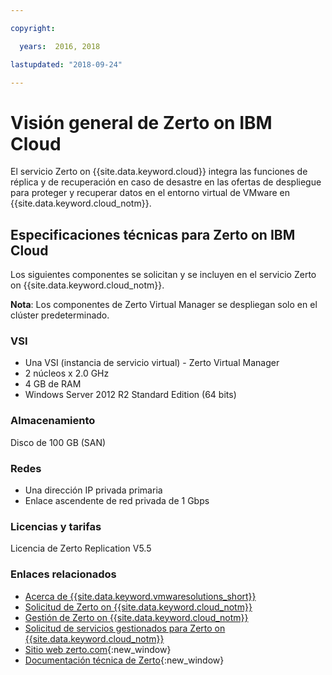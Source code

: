 ```yaml
---

copyright:

  years:  2016, 2018

lastupdated: "2018-09-24"

---
```


# Visión general de Zerto on IBM Cloud

El servicio Zerto on {{site.data.keyword.cloud}} integra las funciones de réplica y de recuperación en caso de desastre en las ofertas de despliegue para proteger y recuperar datos en el entorno virtual de VMware en {{site.data.keyword.cloud_notm}}.

## Especificaciones técnicas para Zerto on IBM Cloud

Los siguientes componentes se solicitan y se incluyen en el servicio Zerto on {{site.data.keyword.cloud_notm}}.

**Nota**: Los componentes de Zerto Virtual Manager se despliegan solo en el clúster predeterminado.

### VSI

* Una VSI (instancia de servicio virtual) - Zerto Virtual Manager
* 2 núcleos x 2.0 GHz
* 4 GB de RAM
* Windows Server 2012 R2 Standard Edition (64 bits)

### Almacenamiento

Disco de 100 GB (SAN)

### Redes

* Una dirección IP privada primaria
* Enlace ascendente de red privada de 1 Gbps

### Licencias y tarifas

Licencia de Zerto Replication V5.5

### Enlaces relacionados

* [Acerca de {{site.data.keyword.vmwaresolutions_short}}](../vmonic/prod_overview.html)
* [Solicitud de Zerto on {{site.data.keyword.cloud_notm}}](zerto_ordering.html)
* [Gestión de Zerto on {{site.data.keyword.cloud_notm}}](managingzertodr.html)
* [Solicitud de servicios gestionados para Zerto on {{site.data.keyword.cloud_notm}}](managing_zerto_services.html)
* [Sitio web zerto.com](https://www.zerto.com){:new_window}
* [Documentación técnica de Zerto](https://www.zerto.com/myzerto/technical-documentation/){:new_window}
